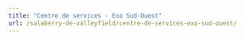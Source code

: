 ```yaml
---
title: "Centre de services - Exo Sud-Ouest"
url: /salaberry-de-valleyfield/centre-de-services-exo-sud-ouest/
---
```


